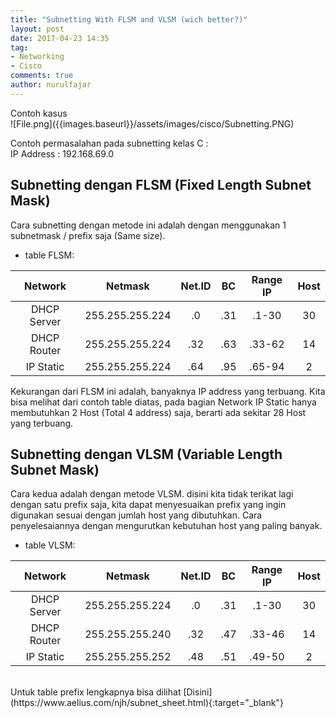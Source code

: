 ```yaml
---
title: "Subnetting With FLSM and VLSM (wich better?)"
layout: post
date: 2017-04-23 14:35
tag:
- Networking
- Cisco
comments: true
author: nurulfajar
---
```

<figcaption class="caption">Contoh kasus</figcaption>
![File.png]({{images.baseurl}}/assets/images/cisco/Subnetting.PNG)

Contoh permasalahan pada subnetting kelas C :
<br />
IP Address : 192.168.69.0

## Subnetting dengan FLSM (Fixed Length Subnet Mask)
Cara subnetting dengan metode ini adalah dengan menggunakan 1 subnetmask / prefix saja (Same size).
* table FLSM:

**Network**|**Netmask**|**Net.ID**|**BC**|**Range IP**|**Host**
:--------:|:--------:|:--------:|:--------:|:--------:|:--------:
DHCP Server|255.255.255.224|.0|.31|.1-30|30
DHCP Router|255.255.255.224|.32|.63|.33-62|14
IP Static|255.255.255.224|.64|.95|.65-94|2

Kekurangan dari FLSM ini adalah, banyaknya IP address yang terbuang. Kita bisa melihat dari contoh table diatas, pada bagian Network IP Static hanya membutuhkan 2 Host (Total 4 address) saja, berarti ada sekitar 28 Host yang terbuang.

## Subnetting dengan VLSM (Variable Length Subnet Mask)
Cara kedua adalah dengan metode VLSM. disini kita tidak terikat lagi dengan satu prefix saja, kita dapat menyesuaikan prefix yang ingin digunakan sesuai dengan jumlah host yang dibutuhkan. Cara penyelesaiannya dengan mengurutkan kebutuhan host yang paling banyak.
* table VLSM:

**Network**|**Netmask**|**Net.ID**|**BC**|**Range IP**|**Host**
:-----:|:-----:|:-----:|:-----:|:-----:|:-----:
DHCP Server|255.255.255.224|.0|.31|.1-30|30
DHCP Router|255.255.255.240|.32|.47|.33-46|14
IP Static|255.255.255.252|.48|.51|.49-50|2

<br />
Untuk table prefix lengkapnya bisa dilihat [Disini](https://www.aelius.com/njh/subnet_sheet.html){:target="_blank"}
